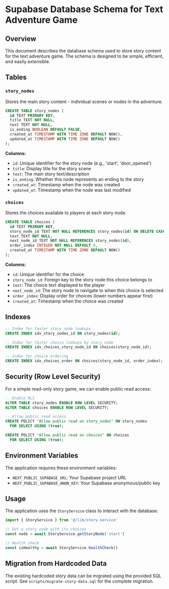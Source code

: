 # Supabase Database Schema for Text Adventure Game

## Overview

This document describes the database schema used to store story content for the text adventure game. The schema is designed to be simple, efficient, and easily extensible.

## Tables

### `story_nodes`

Stores the main story content - individual scenes or nodes in the adventure.

```sql
CREATE TABLE story_nodes (
  id TEXT PRIMARY KEY,
  title TEXT NOT NULL,
  text TEXT NOT NULL,
  is_ending BOOLEAN DEFAULT FALSE,
  created_at TIMESTAMP WITH TIME ZONE DEFAULT NOW(),
  updated_at TIMESTAMP WITH TIME ZONE DEFAULT NOW()
);
```

**Columns:**
- `id`: Unique identifier for the story node (e.g., 'start', 'door_opened')
- `title`: Display title for the story scene
- `text`: The main story text/description
- `is_ending`: Whether this node represents an ending to the story
- `created_at`: Timestamp when the node was created
- `updated_at`: Timestamp when the node was last modified

### `choices`

Stores the choices available to players at each story node.

```sql
CREATE TABLE choices (
  id TEXT PRIMARY KEY,
  story_node_id TEXT NOT NULL REFERENCES story_nodes(id) ON DELETE CASCADE,
  text TEXT NOT NULL,
  next_node_id TEXT NOT NULL REFERENCES story_nodes(id),
  order_index INTEGER NOT NULL DEFAULT 0,
  created_at TIMESTAMP WITH TIME ZONE DEFAULT NOW()
);
```

**Columns:**
- `id`: Unique identifier for the choice
- `story_node_id`: Foreign key to the story node this choice belongs to
- `text`: The choice text displayed to the player
- `next_node_id`: The story node to navigate to when this choice is selected
- `order_index`: Display order for choices (lower numbers appear first)
- `created_at`: Timestamp when the choice was created

## Indexes

```sql
-- Index for faster story node lookups
CREATE INDEX idx_story_nodes_id ON story_nodes(id);

-- Index for faster choice lookups by story node
CREATE INDEX idx_choices_story_node_id ON choices(story_node_id);

-- Index for choice ordering
CREATE INDEX idx_choices_order ON choices(story_node_id, order_index);
```

## Security (Row Level Security)

For a simple read-only story game, we can enable public read access:

```sql
-- Enable RLS
ALTER TABLE story_nodes ENABLE ROW LEVEL SECURITY;
ALTER TABLE choices ENABLE ROW LEVEL SECURITY;

-- Allow public read access
CREATE POLICY "Allow public read on story_nodes" ON story_nodes
  FOR SELECT USING (true);

CREATE POLICY "Allow public read on choices" ON choices
  FOR SELECT USING (true);
```

## Environment Variables

The application requires these environment variables:

- `NEXT_PUBLIC_SUPABASE_URL`: Your Supabase project URL
- `NEXT_PUBLIC_SUPABASE_ANON_KEY`: Your Supabase anonymous/public key

## Usage

The application uses the `StoryService` class to interact with the database:

```typescript
import { StoryService } from '@/lib/story-service'

// Get a story node with its choices
const node = await StoryService.getStoryNode('start')

// Health check
const isHealthy = await StoryService.healthCheck()
```

## Migration from Hardcoded Data

The existing hardcoded story data can be migrated using the provided SQL script. See `scripts/migrate-story-data.sql` for the complete migration.